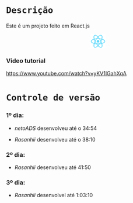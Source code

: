 # `Descrição`

Este é um projeto feito em React.js

<div style="display: flex; flex-wrap: wrap; justify-content: center;">
  <img title="React" alt="React" height="40" src="https://raw.githubusercontent.com/devicons/devicon/master/icons/react/react-original.svg">
</div>

### Video tutorial
https://www.youtube.com/watch?v=yKV1IGahXqA

# `Controle de versão` 

### 1º dia:

- *netoADS* desenvolveu até o 34:54

- *Rasanhii* desenvolveu até o 38:10

### 2º dia:

- *Rasanhii* desenvolveu até 41:50

### 3º dia:

- *Rasanhii* desenvolvel até 1:03:10
